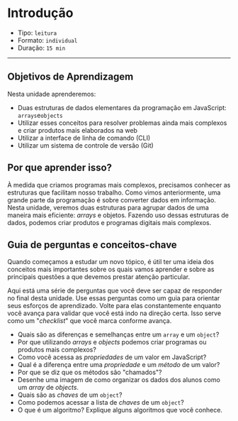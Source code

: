# Introdução

* Tipo: `leitura`
* Formato: `individual`
* Duração: `15 min`

***

## Objetivos de Aprendizagem

Nesta unidade aprenderemos:

* Duas estruturas de dados elementares da programação em JavaScript: `arrays`e`objects`
* Utilizar esses conceitos para resolver problemas ainda mais complexos e criar produtos mais elaborados na web
* Utilizar a interface de linha de comando \(CLI\)
* Utilizar um sistema de controle de versão \(Git\)

## Por que aprender isso?

À medida que criamos programas mais complexos, precisamos conhecer as estruturas que facilitam nosso trabalho. Como vimos anteriormente, uma grande parte da programação é sobre converter dados em informação. Nesta unidade, veremos duas estruturas para agrupar dados de uma maneira mais eficiente: _arrays_ e objetos. Fazendo uso dessas estruturas de dados, podemos criar produtos e programas digitais mais complexos.

## Guia de perguntas e conceitos-chave

Quando começamos a estudar um novo tópico, é útil ter uma ideia dos conceitos mais importantes sobre os quais vamos aprender e sobre as principais questões a que devemos prestar atenção particular.

Aqui está uma série de perguntas que você deve ser capaz de responder no final desta unidade. Use essas perguntas como um guia para orientar seus esforços de aprendizado. Volte para elas constantemente enquanto você avança para validar que você está indo na direção certa. Isso serve como um "_checklist_" que você marca conforme avança.

* Quais são as diferenças e semelhanças entre um `array` e um `object`?
* Por que utilizando _arrays_ e _objects_ podemos criar programas ou produtos mais complexos?
* Como você acessa as _propriedades_ de um valor em JavaScript?
* Qual é a diferença entre uma _propriedade_ e um _método_ de um valor?
* Por que se diz que os métodos são "chamados"?
* Desenhe uma imagem de como organizar os dados dos alunos como um _array_  de _objects_.
* Quais são as _chaves_ de um `object`?
* Como podemos acessar a lista de _chaves_ de um `object`?
* O que é um algoritmo? Explique alguns algoritmos que você conhece.
